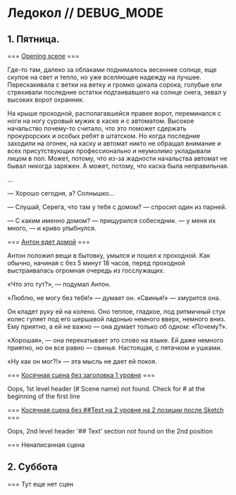 # Ледокол // DEBUG_MODE

## 1. Пятница.

=== [Opening scene](scenes/opening.md) ===

Где-то там, далеко за облаками поднималось весеннее солнце, еще скупое на свет и тепло, но уже вселяющее надежду на лучшее. Перескакивала с ветки на ветку и громко цокала сорока, голубые ели стряхивали последние остатки подтаивавшего на солнце снега, зевал у высоких ворот охранник.

На крыше проходной, располагавшейся правее ворот, переминался с ноги на ногу суровый мужик в каске и с автоматом. Высокое начальство почему-то считало, что это поможет сдержать прокурорских и особых ребят в штатском. Но когда последние заходили на огонек, на каску и автомат никто не обращал внимание и всех присутствующих профессионально и неумолимо укладывали лицом в пол. Может, потому, что из-за жадности начальства автомат не бывал никогда заряжен. А может, потому, что каска была неправильная.

...

— Хорошо сегодня, а? Солнышко...

— Слушай, Серега, что там у тебя с домом? — спросил один из парней.

— С каким именно домом? — прищурился собеседник. — у меня их много, — и криво улыбнулся.

=== [Антон едет домой](scenes/Антон_едет_домой.md) ===

Антон положил вещи в бытовку, умылся и пошел к проходной. Как обычно, начиная с без 5 минут 18 часов, перед проходной выстраивалась огромная очередь из госслужащих.

«Что это тут?», — подумал Антон.

«Люблю, не могу без тебя!» — думает он. «Свинья!» — хмурится она.

Он кладет руку ей на колено. Оно теплое, гладкое, под ритмичный стук колес гуляет под его шершавой ладонью немного вверх, немного вниз. Ему приятно, а ей не важно — она думает только об одном: «Почему?».

«Хорошая», — она перекатывает это слово на языке. Ей даже немного приятно, но он все равно — свинья. Настоящая, с пятачком и ушками.

«Ну как он мог?!» — эта мысль не дает ей покоя.

=== [Косячная сцена без заголовка 1 уровня](scenes/косячная_сцена_1.md) ===

Oops, 1st level header (# Scene name) not found.
Check for # at the beginning of the first line

=== [Косячная сцена без ##Text на 2 уровне на 2 позиции после Sketch](scenes/косячная_сцена_2.md) ===

Oops, 2nd level header '## Text' section not found on the 2nd position

=== Ненаписанная сцена

## 2. Суббота

=== Тут еще нет сцен
